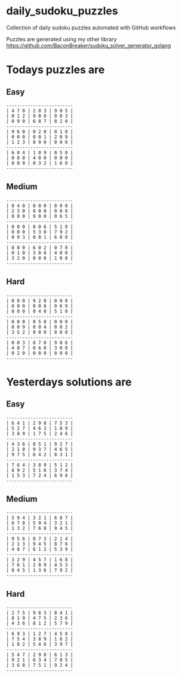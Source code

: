 
# daily_sudoku_puzzles 

Collection of daily sudoku puzzles automated with GitHub workflows 

Puzzles are generated using my other library https://github.com/BaconBreaker/sudoku_solver_generator_golang 
 

# Todays puzzles are 

## Easy 

```
-------------------------
| 4 7 0 | 2 0 3 | 9 0 5 | 
| 0 1 2 | 9 0 0 | 0 0 3 | 
| 0 9 0 | 6 8 7 | 0 2 0 | 
-------------------------
| 9 6 0 | 0 2 0 | 0 1 0 | 
| 0 0 0 | 0 0 1 | 2 0 9 | 
| 1 2 3 | 0 9 0 | 0 0 0 | 
-------------------------
| 6 0 4 | 1 0 9 | 0 5 0 | 
| 0 8 0 | 4 0 0 | 0 0 0 | 
| 0 0 9 | 0 3 2 | 1 6 0 | 
-------------------------
```
## Medium 

```
-------------------------
| 0 4 0 | 0 0 0 | 0 0 0 | 
| 2 3 0 | 0 0 0 | 0 0 0 | 
| 0 0 0 | 9 0 0 | 0 6 5 | 
-------------------------
| 0 0 0 | 8 0 6 | 5 1 0 | 
| 0 0 0 | 5 3 0 | 7 9 2 | 
| 0 9 3 | 0 0 1 | 6 0 0 | 
-------------------------
| 8 0 0 | 6 0 2 | 0 7 0 | 
| 0 1 0 | 3 0 8 | 4 0 0 | 
| 3 2 0 | 0 0 0 | 1 0 0 | 
-------------------------
```
## Hard 

```
-------------------------
| 0 0 0 | 9 2 0 | 0 0 0 | 
| 0 0 0 | 0 0 8 | 0 6 9 | 
| 0 0 0 | 0 4 0 | 5 1 0 | 
-------------------------
| 0 0 0 | 0 5 0 | 0 0 0 | 
| 0 0 9 | 0 0 4 | 0 0 2 | 
| 3 5 2 | 0 0 0 | 0 0 0 | 
-------------------------
| 0 0 3 | 8 7 0 | 9 0 6 | 
| 4 8 7 | 0 6 0 | 3 0 0 | 
| 0 2 0 | 0 0 0 | 0 0 0 | 
-------------------------
```
# Yesterdays solutions are 

## Easy 

```
-------------------------
| 6 4 1 | 2 9 8 | 7 5 3 | 
| 5 2 7 | 4 6 3 | 1 8 9 | 
| 3 8 9 | 1 7 5 | 2 4 6 | 
-------------------------
| 4 3 6 | 8 5 1 | 9 2 7 | 
| 2 1 8 | 9 3 7 | 4 6 5 | 
| 9 7 5 | 6 4 2 | 8 3 1 | 
-------------------------
| 7 6 4 | 3 8 9 | 5 1 2 | 
| 8 9 2 | 5 1 6 | 3 7 4 | 
| 1 5 3 | 7 2 4 | 6 9 8 | 
-------------------------
```
## Medium 

```
-------------------------
| 5 9 4 | 3 2 1 | 6 8 7 | 
| 6 7 8 | 5 9 4 | 3 2 1 | 
| 1 3 2 | 7 6 8 | 9 4 5 | 
-------------------------
| 9 5 6 | 8 7 3 | 2 1 4 | 
| 2 1 3 | 9 4 5 | 8 7 6 | 
| 4 8 7 | 6 1 2 | 5 3 9 | 
-------------------------
| 3 2 9 | 4 5 7 | 1 6 8 | 
| 7 6 1 | 2 8 9 | 4 5 3 | 
| 8 4 5 | 1 3 6 | 7 9 2 | 
-------------------------
```
## Hard 

```
-------------------------
| 2 7 5 | 9 6 3 | 8 4 1 | 
| 8 1 9 | 4 7 5 | 2 3 6 | 
| 4 3 6 | 8 1 2 | 5 7 9 | 
-------------------------
| 6 9 3 | 1 2 7 | 4 5 8 | 
| 7 5 4 | 3 8 9 | 1 6 2 | 
| 1 8 2 | 5 4 6 | 3 9 7 | 
-------------------------
| 5 4 7 | 2 9 8 | 6 1 3 | 
| 9 2 1 | 6 3 4 | 7 8 5 | 
| 3 6 8 | 7 5 1 | 9 2 4 | 
-------------------------
```
